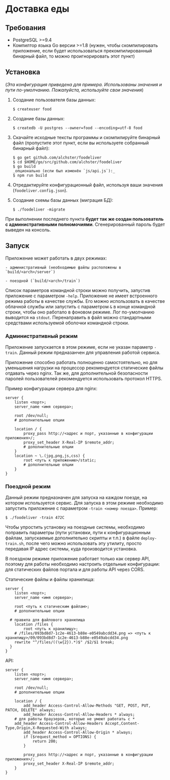 #  Доставка еды

## Требования

- PostgreSQL >=9.4
- Компилтор языка Go версии >=1.8 (нужен, чтобы скомпилировать приложение, если будет использоваться прекомпилированный бинарный файл, то можно проигнорировать этот пункт)

## Установка
(_Эта конфигурация приведена для примера. Использованы значения и пути по-умолчанию. Пожалуйста, используйте свои значения_)

1. Создание пользователя базы данных:

	```Shell
	$ createuser food
	```

2. Создание базы данных:

	```Shell
	$ createdb -U postgres --owner=food --encoding=utf-8 food
	```

3. Скачайте исходные тексты программы и скомпилируйте бинарный файл (пропустите этот пункт, если вы используете собранный бинарный файл):

	```Shell
	$ go get github.com/alchster/foodeliver
	$ cd $HOME/go/src/github.com/alchster/foodeliver
	$ go build
	_опционально (если был изменён `js/api.js`):_
	$ npm run build
	```

4. Отредактируйте конфигурационный файл, используя ваши значения (`foodeliver.config.json`).
5. Создание схемы базы данных (миграция БД):

	```Shell
	$ ./foodeliver -migrate
	```

При выполнении последнего пункта **будет так же создан пользователь с административными полномочиями**. Сгенерированный пароль будет выведен на консоль.


## Запуск

Приложение может работать в двух режимах:

	- административный (необходимые файлы расположены в `build/<arch>/server`)

	- поездной (`build/<arch>/train`)


Список параметров командной строки можно получить, запустив приложение с параметром `-help`.
Приложение не имеет встроенного режима работы в качестве службы. Его можно использовать в качестве облачной службы или запустить с параметром `&` в конце командной строки, чтобы оно работало в фоновом режиме. Лог по-умолчанию выводится на `stdout`. Перенаправить в файл можно стандартными средствами используемой оболочки командной строки.


### Административный режим

Приложение запускается в этом режиме, если не указан параметр `-train`. Данный режим предназанчен для управления работой сервиса.

Приложение способно работать полноценно самостоятельно, но для уменьшения нагрузки на процессор рекомендуется статические файлы отдавать через nginx. Так же, для дополнительной безопасности паролей пользователей рекомендуется использовать протокол HTTPS.

Пример конфигурации сервера для nginx:

```nginx
server {
	listen <порт>;
	server_name <имя сервера>;

	root /dev/null;
	# дополнительные опции

	location / {
		proxy_pass http://<адрес и порт, указанные в конфигурации приложения>/;
		proxy_set_header X-Real-IP $remote_addr;
		# дополнительные опции
	}
	location ~ \.(jpg,png,js,css) {
		root <путь к приложению>/static;
		# дополнительные опции	
	}
}
```


### Поездной режим

Данный режим предназначен для запуска на каждом поезде, на котором используется сервис. Для запуска в этом режиме необходимо запустить приложение с параметром `-train <номер поезда>`. Пример:
```Shell
$ ./foodeliver -train 472C
```
Чтобы упростить установку на поездные системы, необходимо поправить параметры (пути установки, пути к конфигурационным файлам, запускаемые дополнительно скрипты и т.п.) в файле `deploy-train.sh`, после чего можно использовать эту утилиту, просто передавая IP адрес системы, куда производится установка.

В поездном режиме приложение работает только как сервер API, поэтому для работы необходимо настроить отдельные конфигурации: для статических файлов портала и для работы API через CORS.

Статические файлы и файлы хранилища:

```nginx
server {
	listen <порт>;
	server_name <имя сервера>;

	root <путь к статическим файлам>;
	# дополнительные опции

  # правила для файлового хранилища
	location /files {
		root <путь к хранилищу>;
    # /files/093bd8d7-1c2e-4613-b88e-e0549abcdd34.png => <путь к хранилищу>/09/093bd8d7-1c2e-4613-b88e-e0549abcdd34.png
    rewrite "^/files/((\w{2}).*)$" /$2/$1 break;
  }
}
```

API:

```nginx
server {
	listen <порт>;
	server_name <имя сервера>;

	root /dev/null;
	# дополнительные опции

	location / {
		add_header Access-Control-Allow-Methods "GET, POST, PUT, PATCH, DELETE" always;
		add_header Access-Control-Allow-Headers * always;
    # для работы браузеров, которые не умеют работать с *
    add_header Access-Control-Allow-Headers Accept,Content-Type,Origin,X-Requested-With always;
		add_header Access-Control-Allow-Origin * always;
		if ($request_method = OPTIONS) {
			return 200;
		}

		proxy_pass http://<адрес и порт, указанные в конфигурации приложения>/;
		proxy_set_header X-Real-IP $remote_addr;
	}
}
```
